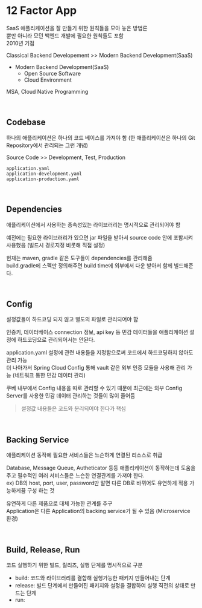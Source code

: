 # 12 Factor App

SaaS 애플리케이션을 잘 만들기 위한 원칙들을 모아 놓은 방법론  
뿐만 아니라 모던 백엔드 개발에 필요한 원칙들도 포함  
2010년 기점

Classical Backend Developement >> Modern Backend Development(SaaS)

- Modern Backend Development(SaaS)
  - Open Source Software
  - Cloud Environment

MSA, Cloud Native Programming

<br>

## Codebase

하나의 애플리케이션은 하나의 코드 베이스를 가져야 함
(한 애플리케이션은 하나의 Git Repository에서 관리되는 그런 개념)

Source Code >> Development, Test, Production

```
application.yaml
application-development.yaml
application-production.yaml
```

<br>

## Dependencies

애플리케이션에서 사용하는 종속성있는 라이브러리는 명시적으로 관리되어야 함

예전에는 필요한 라이브러리가 있으면 jar 파일을 받아서 source code 안에 포함시켜 사용했음
(빌드시 경로지정 비롯해 직접 설정)

현재는 maven, gradle 같은 도구들이 dependencies를 관리해줌  
build.gradle에 스펙만 정의해주면 build time에 외부에서 다운 받아서 함께 빌드해준다.

<br>

## Config
 
설정값들이 하드코딩 되지 않고 별도의 파일로 관리되어야 함

인증키, 데이터베이스 connection 정보, api key 등 민감 데이터들을 애플리케이션 설정에 하드코딩으로 관리되어서는 안된다.  

application.yaml 설정에 관련 내용들을 지정함으로써 코드에서 하드코딩하지 않아도 관리 가능  
더 나아가서 Spring Cloud Config 통해 vault 같은 외부 인증 모듈을 사용해 관리 가능 
(네트워크 통한 민감 데이터 관리)

쿠베 내부에서 Config 내용을 따로 관리할 수 있기 때문에 최근에는 외부 Config Server를 사용한 민감 데이터 관리하는 것들이 많이 줄어듬

> 설정값 내용들은 코드와 분리되어야 한다가 핵심

<br>

## Backing Service

애플리케이션 동작에 필요한 서비스들은 느슨하게 연결된 리소스로 취급

Database, Message Queue, Autheticator 등등 애플리케이션이 동작하는데 도움을 주고 필수적인 여러 서비스들은 느슨한 연결관계를 가져야 한다.  
ex) DB의 host, port, user, password만 알면 다른 DB로 바뀌어도 유연하게 적용 가능하게끔 구성 하는 것

유연하게 다른 제품으로 대체 가능한 관계를 추구  
Application은 다른 Application의 backing service가 될 수 있음 (Microservice 환경)

<br>

## Build, Release, Run

코드 실행하기 위한 빌드, 릴리즈, 실행 단계를 명시적으로 구분

- build: 코드와 라이브러리를 결합해 실행가능한 패키지 만들어내는 단계
- release: 빌드 단계에서 만들어진 패키지와 설정을 결합하여 실행 직전의 상태로 만드는 단계
- run: 